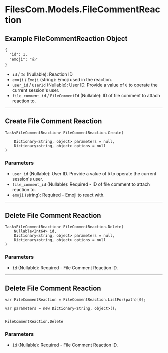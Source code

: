 # FilesCom.Models.FileCommentReaction

## Example FileCommentReaction Object

```
{
  "id": 1,
  "emoji": "👍"
}
```

* `id` / `Id`  (Nullable<Int64>): Reaction ID
* `emoji` / `Emoji`  (string): Emoji used in the reaction.
* `user_id` / `UserId`  (Nullable<Int64>): User ID.  Provide a value of `0` to operate the current session's user.
* `file_comment_id` / `FileCommentId`  (Nullable<Int64>): ID of file comment to attach reaction to.


---

## Create File Comment Reaction

```
Task<FileCommentReaction> FileCommentReaction.Create(
    
    Dictionary<string, object> parameters = null,
    Dictionary<string, object> options = null
)
```

### Parameters

* `user_id` (Nullable<Int64>): User ID.  Provide a value of `0` to operate the current session's user.
* `file_comment_id` (Nullable<Int64>): Required - ID of file comment to attach reaction to.
* `emoji` (string): Required - Emoji to react with.


---

## Delete File Comment Reaction

```
Task<FileCommentReaction> FileCommentReaction.Delete(
    Nullable<Int64> id, 
    Dictionary<string, object> parameters = null,
    Dictionary<string, object> options = null
)
```

### Parameters

* `id` (Nullable<Int64>): Required - File Comment Reaction ID.


---

## Delete File Comment Reaction

```
var FileCommentReaction = FileCommentReaction.ListFor(path)[0];

var parameters = new Dictionary<string, object>();


FileCommentReaction.Delete
```

### Parameters

* `id` (Nullable<Int64>): Required - File Comment Reaction ID.
